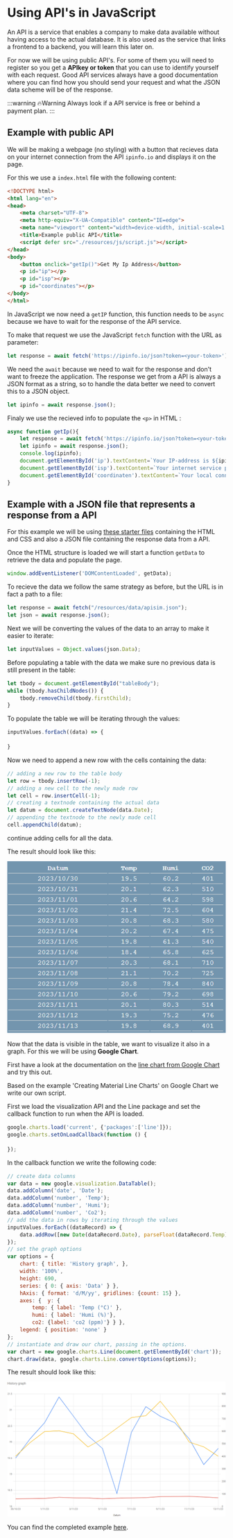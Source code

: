 # Using API's in JavaScript

An API is a service that enables a company to make data available without having access to the actual database.
It is also used as the service that links a frontend to a backend, you will learn this later on.

For now we will be using public API's. For some of them you will need to register so you get a **APIkey or token** that you can use to identify yourself with each request. Good API services always have a good documentation where you can find how you should send your request and what the JSON data scheme will be of the response.

:::warning 🔥Warning
Always look if a API service is free or behind a payment plan.
:::

## Example with public API

We will be making a webpage (no styling) with a button that recieves data on your internet connection from the API `ipinfo.io` and displays it on the page.

For this we use a `index.html` file with the following content:

```html
<!DOCTYPE html>
<html lang="en">
<head>
    <meta charset="UTF-8">
    <meta http-equiv="X-UA-Compatible" content="IE=edge">
    <meta name="viewport" content="width=device-width, initial-scale=1.0">
    <title>Example public API</title>
    <script defer src="./resources/js/script.js"></script>
</head>
<body>
    <button onclick="getIp()">Get My Ip Address</button>
    <p id="ip"></p>
    <p id="isp"></p>    
    <p id="coordinates"></p>
</body>
</html>
```

In JavaScript we now need a `getIP` function, this function needs to be `async` because we have to wait for the response of the API service.

To make that request we use the JavaScript `fetch` function with the URL as parameter:

```js
let response = await fetch('https://ipinfo.io/json?token=<your-token>');
```

We need the `await` because we need to wait for the response and don't want to freeze the application.
The response we get from a API is always a JSON format as a string, so to handle the data better we need to convert this to a JSON object.

```js
let ipinfo = await response.json();
```

Finaly we use the recieved info to populate the `<p>` in HTML :

```js
async function getIp(){
    let response = await fetch('https://ipinfo.io/json?token=<your-token>');
    let ipinfo = await response.json();
    console.log(ipinfo);
    document.getElementById('ip').textContent=`Your IP-address is ${ipinfo.ip} [ ${ipinfo.hostname} ]`;
    document.getElementById('isp').textContent=`Your internet service provider is ${ipinfo.org}`;    
    document.getElementById('coordinaten').textContent=`Your local connnection has coordinates ${ipinfo.loc}`;
}
```

## Example with a JSON file that represents a response from a API

<!-- TODO :  de starterfiles nog voorzien in het engels -->

For this example we will be using [these starter files](/files/startfiles_example2.zip) containing the HTML and CSS and also a JSON file containing the response data from a API.

Once the HTML structure is loaded we will start a function `getData` to retrieve the data and populate the page.

```js
window.addEventListener('DOMContentLoaded', getData);
```

To recieve the data we follow the same strategy as before, but the URL is in fact a path to a file:

```js
let response = await fetch("/resources/data/apisim.json");
let json = await response.json();
```

Next we will be converting the values of the data to an array to make it easier to iterate:

```js
let inputValues = Object.values(json.Data);
```

Before populating a table with the data we make sure no previous data is still present in the table:

```js
let tbody = document.getElementById("tableBody");
while (tbody.hasChildNodes()) {
    tbody.removeChild(tbody.firstChild);
}
```

To populate the table we will be iterating through the values:

```js
inputValues.forEach((data) => {

}
```
Now we need to append a new row with the cells containing the data:

```js
// adding a new row to the table body
let row = tbody.insertRow(-1);
// adding a new cell to the newly made row
let cell = row.insertCell(-1);
// creating a textnode containing the actual data
let datum = document.createTextNode(data.Date);
// appending the textnode to the newly made cell
cell.appendChild(datum);
```

continue adding cells for all the data.

The result should look like this:

![table](./images/table.png)

Now that the data is visible in the table, we want to visualize it also in a graph. For this we will be using **Google Chart**.

First have a look at the documentation on the [line chart from Google Chart](https://developers.google.com/chart/interactive/docs/gallery/linechart) and try this out.

Based on the example 'Creating Material Line Charts' on Google Chart we write our own script.

First we load the visualization API and the Line package and set the callback function to run when the API is loaded.

```js
google.charts.load('current', {'packages':['line']});
google.charts.setOnLoadCallback(function () {
    
});
```

In the callback function we write the following code:

```js
// create data columns
var data = new google.visualization.DataTable();
data.addColumn('date', 'Date');
data.addColumn('number', 'Temp');
data.addColumn('number', 'Humi');
data.addColumn('number', 'Co2');
// add the data in rows by iterating through the values
inputValues.forEach((dataRecord) => {
    data.addRow([new Date(dataRecord.Date), parseFloat(dataRecord.Temp), parseFloat(dataRecord.Humi), parseFloat(dataRecord.Co2)]);
});
// set the graph options
var options = {
    chart: { title: 'History graph', },
    width: '100%',
    height: 690,
    series: { 0: { axis: 'Data' } },
    hAxis: { format: 'd/M/yy', gridlines: {count: 15} },
    axes: {  y: {
        temp: { label: 'Temp (°C)' },
        humi: { label: 'Humi (%)'},
        co2: {label: 'co2 (ppm)'} } },
    legend: { position: 'none' }
};
// instantiate and draw our chart, passing in the options.
var chart = new google.charts.Line(document.getElementById('chart'));
chart.draw(data, google.charts.Line.convertOptions(options));
```

The result should look like this:

![graph](./images/graph.png)

<!-- TODO :  de starterfiles nog voorzien in het engels -->

You can find the completed example [here](/files/example2.zip).